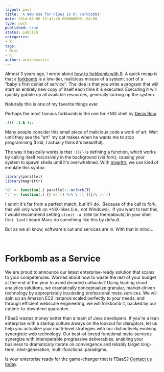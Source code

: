```yaml
---
layout: post
title: 'A New Use for Pipes in R: Forkbombs'
date: 2014-08-06 12:41:40.000000000 -04:00
type: post
published: true
status: publish
categories:
- R
tags:
- Misc
- R
author: wrathematics
---
```



Almost 3 years ago, I wrote about [how to forkbomb with R](http://librestats.com/2011/09/14/r-fork-bomb/). A quick recap is that a [forkbomb](https://en.wikipedia.org/wiki/Fork_bomb) is a low-tier, malicious misuse of a system; sort of a "baby's first denial of service". The idea is that you write a program that will start an entirely new copy of itself each time it is executed. Executing it will quickly gobble up all available resources, generally locking up the system.

Naturally this is one of my favorite things ever.

Perhaps the most famous forkbomb is the one for *NIX shell by [Denis Roio](https://en.wikipedia.org/wiki/Jaromil):

```bash
:(){ :|:& };:
```

Many people consider this small piece of malicious code a work of art. Wait until they see the "art" my cat makes when he wants me to stop programming (I kid; I actually think it's beautiful).

The way it basically works is that `:(){}` is defining a function, which works by calling itself recursively in the background (via fork), causing your system to spawn shells until it's overwhelmed. With [magrittr](http://cran.r-project.org/web/packages/magrittr/index.html), we can kind of emulate this syntax:

```R
library(parallel)
library(magrittr)

"&" <- function(.) parallel:::mcfork(T)
":" <- function(.) {\`&\`() %>% \`:\`()};\`:\`()
```

I admit it's far from a perfect match, but it'll do.  Because of the call to fork, this will only work on *NIX-likes (i.e., not Windows).  If you want to test this, I would recommend setting `ulimit -u 1000` (or
thereabouts) in your shell first.  Last I heard Macs do something like this by default.

But as we all know, software's out and services are in. With that in mind...

 

Forkbomb as a Service
=====================

We are proud to announce our latest enterprise-ready solution that scales to your competencies. Worried about how to waste the rest of your budget at the end of the year to avoid dreaded cutbacks? Using leading cloud analytics solutions, we dramatically conceptualize granular, market-driven technology by appropriately incubating professional meta-services. We will spin up an Amazon EC2 instance scaled perfectly to your needs, and through efficient webscale engineering, we will forkbomb it, backed by our uptime-to-downtime guarantee. 

FBaaS wastes money better than a team of Java developers. If you're a lean enterprise with a startup culture always on the lookout for disruptors, let us help you actualize your multi-level strategies with our distinctively evolving synergistic web technology. Our best-of-breed functional meta-services synergize with interoperable progressive deliverables, enabling your business to dramatically iterate on convergence and reliably target long-term, next-generation, multi-functional paradigms.

Is your enterprise ready for the game-changer that is FBaaS? [Contact us today](mailto:ceoK00lguy96@seriouscompany.internet).
